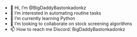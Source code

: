 - 👋 Hi, I’m @BigDaddyBastonkadonkz
- 👀 I’m interested in automating routine tasks
- 🌱 I’m currently learning Python
- 💞️ I’m looking to collaborate on stock screening algorithms
- 📫 How to reach me Discord: BigDaddyBastonkadonkz   

<!---
BigDaddyBastonkadonkz/BigDaddyBastonkadonkz is a ✨ special ✨ repository because its `README.md` (this file) appears on your GitHub profile.
You can click the Preview link to take a look at your changes.
--->
